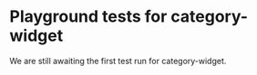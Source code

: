 # Playground tests for category-widget
We are still awaiting the first test run for category-widget.
